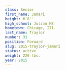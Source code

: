 ```yaml
---
class: Senior
first_name: Jamari
height: 6'8''
high_school: Julian HS
hometown: Chicago, Ill.
last_name: Traylor
number: 31
position: Forward
slug: 2015-traylor-jamari
status: active
weight: 220 lbs.
year: 2015
---
```

